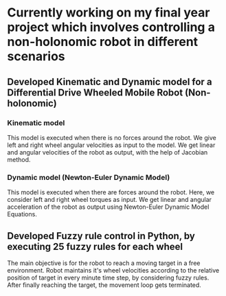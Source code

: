 # Currently working on my final year project which involves controlling a non-holonomic robot in different scenarios
## Developed Kinematic and Dynamic model for a Differential Drive Wheeled Mobile Robot (Non-holonomic)
### Kinematic model
This model is executed when there is no forces around the robot. We give left and right wheel angular velocities as input to the model. 
We get linear and angular velocities of the robot as output, with the help of Jacobian method.
### Dynamic model (Newton-Euler Dynamic Model)
This model is executed when there are forces around the robot. Here, we consider left and right wheel torques as input. We get linear and angular acceleration of the robot as output using Newton-Euler Dynamic Model Equations.
## Developed Fuzzy rule control in Python, by executing 25 fuzzy rules for each wheel
The main objective is for the robot to reach a moving target in a free environment. Robot maintains it's wheel velocities according to the relative position of target in every minute time step, by considering fuzzy rules. After finally reaching the target, the movement loop gets terminated.
